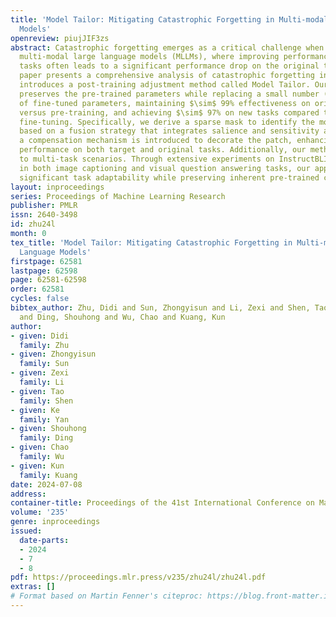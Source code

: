 ```yaml
---
title: 'Model Tailor: Mitigating Catastrophic Forgetting in Multi-modal Large Language
  Models'
openreview: piujJIF3zs
abstract: Catastrophic forgetting emerges as a critical challenge when fine-tuning
  multi-modal large language models (MLLMs), where improving performance on unseen
  tasks often leads to a significant performance drop on the original tasks. This
  paper presents a comprehensive analysis of catastrophic forgetting in MLLMs and
  introduces a post-training adjustment method called Model Tailor. Our method primarily
  preserves the pre-trained parameters while replacing a small number ($\leq$ 10%)
  of fine-tuned parameters, maintaining $\sim$ 99% effectiveness on original tasks
  versus pre-training, and achieving $\sim$ 97% on new tasks compared to standard
  fine-tuning. Specifically, we derive a sparse mask to identify the model patch,
  based on a fusion strategy that integrates salience and sensitivity analysis. Subsequently,
  a compensation mechanism is introduced to decorate the patch, enhancing the model’s
  performance on both target and original tasks. Additionally, our method is adaptable
  to multi-task scenarios. Through extensive experiments on InstructBLIP and LLaVA-1.5
  in both image captioning and visual question answering tasks, our approach demonstrates
  significant task adaptability while preserving inherent pre-trained capabilities.
layout: inproceedings
series: Proceedings of Machine Learning Research
publisher: PMLR
issn: 2640-3498
id: zhu24l
month: 0
tex_title: 'Model Tailor: Mitigating Catastrophic Forgetting in Multi-modal Large
  Language Models'
firstpage: 62581
lastpage: 62598
page: 62581-62598
order: 62581
cycles: false
bibtex_author: Zhu, Didi and Sun, Zhongyisun and Li, Zexi and Shen, Tao and Yan, Ke
  and Ding, Shouhong and Wu, Chao and Kuang, Kun
author:
- given: Didi
  family: Zhu
- given: Zhongyisun
  family: Sun
- given: Zexi
  family: Li
- given: Tao
  family: Shen
- given: Ke
  family: Yan
- given: Shouhong
  family: Ding
- given: Chao
  family: Wu
- given: Kun
  family: Kuang
date: 2024-07-08
address:
container-title: Proceedings of the 41st International Conference on Machine Learning
volume: '235'
genre: inproceedings
issued:
  date-parts:
  - 2024
  - 7
  - 8
pdf: https://proceedings.mlr.press/v235/zhu24l/zhu24l.pdf
extras: []
# Format based on Martin Fenner's citeproc: https://blog.front-matter.io/posts/citeproc-yaml-for-bibliographies/
---
```

